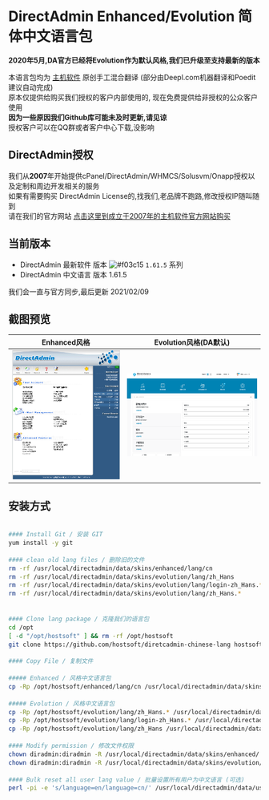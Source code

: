 
# DirectAdmin Enhanced/Evolution 简体中文语言包	  

**2020年5月,DA官方已经将Evolution作为默认风格,我们已升级至支持最新的版本**	    
  
本语言包均为 [主机软件](http://www.hostsoft.cn "主机软件") 原创手工混合翻译 (部分由Deepl.com机器翻译和Poedit建议自动完成)	  
原本仅提供给购买我们授权的客户内部使用的, 现在免费提供给非授权的公众客户使用	  
**因为一些原因我们Github库可能未及时更新,请见谅**	  
授权客户可以在QQ群或者客户中心下载,没影响	  

## DirectAdmin授权	

我们从**2007**年开始提供cPanel/DirectAdmin/WHMCS/Solusvm/Onapp授权以及定制和周边开发相关的服务	  
如果有需要购买 DirectAdmin License的,找我们,老品牌不跑路,修改授权IP随叫随到	  
请在我们的官方网站 [点击这里到成立于2007年的主机软件官方网站购买](http://www.hostsoft.cn)	    
  
## 当前版本	
* DirectAdmin 最新软件 版本  ![#f03c15](https://placehold.it/15/f03c15/000000?text=+) `1.61.5`  系列
* DirectAdmin 中文语言 版本  1.61.5

我们会一直与官方同步,最后更新 2021/02/09

## 截图预览
| Enhanced风格  | Evolution风格(DA默认)  |
| :------------: | :------------: |
|  ![Enh](da_enhanced.png "Enh")  | ![Evo](da_evolution.png "Evo")  |


## 安装方式
```bash

#### Install Git / 安装 GIT
yum install -y git

#### clean old lang files / 删除旧的文件
rm -rf /usr/local/directadmin/data/skins/enhanced/lang/cn
rm -rf /usr/local/directadmin/data/skins/evolution/lang/zh_Hans
rm -rf /usr/local/directadmin/data/skins/evolution/lang/login-zh_Hans.*
rm -rf /usr/local/directadmin/data/skins/evolution/lang/zh_Hans.*


#### Clone lang package / 克隆我们的语言包
cd /opt
[ -d "/opt/hostsoft" ] && rm -rf /opt/hostsoft
git clone https://github.com/hostsoft/diretcadmin-chinese-lang hostsoft

#### Copy File / 复制文件

##### Enhanced / 风格中文语言包
cp -Rp /opt/hostsoft/enhanced/lang/cn /usr/local/directadmin/data/skins/enhanced/lang/

##### Evolution / 风格中文语言包
cp -Rp /opt/hostsoft/evolution/lang/zh_Hans.* /usr/local/directadmin/data/skins/evolution/lang/
cp -Rp /opt/hostsoft/evolution/lang/login-zh_Hans.* /usr/local/directadmin/data/skins/evolution/lang/
cp -Rp /opt/hostsoft/evolution/lang/zh_Hans /usr/local/directadmin/data/skins/evolution/lang/

#### Modify permission / 修改文件权限
chown diradmin:diradmin -R /usr/local/directadmin/data/skins/enhanced/
chown diradmin:diradmin -R /usr/local/directadmin/data/skins/evolution/

#### Bulk reset all user lang value / 批量设置所有用户为中文语言 (可选)
perl -pi -e 's/language=en/language=cn/' /usr/local/directadmin/data/users/*/user.conf


```
